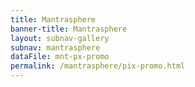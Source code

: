 ```yaml
---
title: Mantrasphere
banner-title: Mantrasphere
layout: subnav-gallery
subnav: mantrasphere 
dataFile: mnt-px-promo
permalink: /mantrasphere/pix-promo.html
---
```


